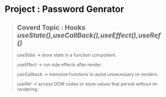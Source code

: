 # Project : Password Genrator

> ## Coverd Topic : Hooks _useState(),useCallBack(),useEffect(),useRef()_
>
> useState → store state in a function component.
>
> useEffect → run side effects after render.
>
> useCallback → memoize functions to avoid unnecessary re-renders.
>
> useRef → access DOM nodes or store values that persist without re-rendering.
